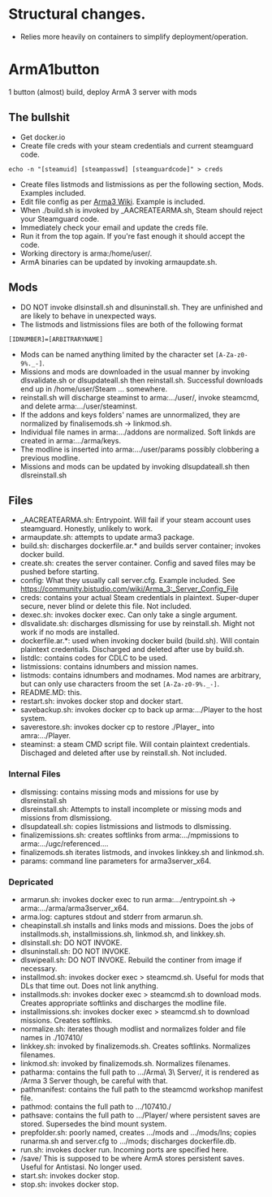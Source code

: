 # Structural changes.
- Relies more heavily on containers to simplify deployment/operation.
# ArmA1button
1 button (almost) build, deploy ArmA 3 server with mods

## The bullshit
- Get docker.io
- Create file creds with your steam credentials and current steamguard code.
```
echo -n "[steamuid] [steampasswd] [steamguardcode]" > creds
```
- Create files listmods and listmissions as per the following section, Mods. Examples included.
- Edit file config as per [Arma3 Wiki](https://community.bistudio.com/wiki/Arma_3:_Server_Config_File). Example is included.
- When ./build.sh is invoked by _AACREATEARMA.sh, Steam should reject your Steamguard code.
- Immediately check your email and update the creds file.
- Run it from the top again. If you're fast enough it should accept the code.
- Working directory is arma:/home/user/.
- ArmA binaries can be updated by invoking armaupdate.sh.

## Mods
- DO NOT invoke dlsinstall.sh and dlsuninstall.sh. They are unfinished and are likely to behave in unexpected ways.
- The listmods and listmissions files are both of the following format
```
[IDNUMBER]=[ARBITRARYNAME]
```
- Mods can be named anything limited by the character set `[A-Za-z0-9%._-]`.
- Missions and mods are downloaded in the usual manner by invoking dlsvalidate.sh or dlsupdateall.sh then reinstall.sh. Successful downloads end up in /home/user/Steam ... somewhere.
- reinstall.sh will discharge steaminst to arma:.../user/, invoke steamcmd, and delete arma:.../user/steaminst.
- If the addons and keys folders' names are unnormalized, they are normalized by finalisemods.sh -> linkmod.sh.
- Individual file names in arma:.../addons are normalized. Soft linkds are created in arma:.../arma/keys.
- The modline is inserted into arma:.../user/params possibly clobbering a previous modline.
- Missions and mods can be updated by invoking dlsupdateall.sh then dlsreinstall.sh

## Files
- _AACREATEARMA.sh: Entrypoint. Will fail if your steam account uses steamguard. Honestly, unlikely to work.
- armaupdate.sh: attempts to update arma3 package.
- build.sh: discharges dockerfile.ar.* and builds server container; invokes docker build.
- create.sh: creates the server container. Config and saved files may be pushed before starting.
- config: What they usually call server.cfg. Example included. See https://community.bistudio.com/wiki/Arma_3:_Server_Config_File
- creds: contains your actual Steam credentials in plaintext. Super-duper secure, never blind or delete this file. Not included.
- dexec.sh: invokes docker exec. Can only take a single argument.
- dlsvalidate.sh: discharges dlsmissing for use by reinstall.sh. Might not work if no mods are installed.
- dockerfile.ar.*: used when invoking docker build (build.sh). Will contain plaintext credentials. Discharged and deleted after use by build.sh.
- listdlc: contains codes for CDLC to be used.
- listmissions: contains idnumbers and mission names.
- listmods: contains idnumbers and modnames. Mod names are arbitrary, but can only use characters froom the set `[A-Za-z0-9%._-]`.
- README.MD: this.
- restart.sh: invokes docker stop and docker start.
- savebackup.sh: invokes docker cp to back up arma:.../Player to the host system.
- saverestore.sh: invokes docker cp to restore ./Player_<TIMESTAMP> into amra:.../Player.
- steaminst: a steam CMD script file. Will contain plaintext credentials. Dischaged and deleted after use by reinstall.sh. Not included.

### Internal Files
- dlsmissing: contains missing mods and missions for use by dlsreinstall.sh
- dlsreinstall.sh: Attempts to install incomplete or missing mods and missions from dlsmissiong.
- dlsupdateall.sh: copies listmissions and listmods to dlsmissing.
- finalizemissions.sh: creates softlinks from arma:.../mpmissions to arma:.../ugc/referenced....
- finalizemods.sh iterates listmods, and invokes linkkey.sh and linkmod.sh.
- params: command line parameters for arma3server_x64. 

### Depricated
- armarun.sh: invokes docker exec to run arma:.../entrypoint.sh -> arma:.../arma/arma3server_x64.
- arma.log: captures stdout and stderr from armarun.sh.
- cheapinstall.sh installs and links mods and missions. Does the jobs of installmods.sh, installmissions.sh, linkmod.sh, and linkkey.sh.
- dlsinstall.sh: DO NOT INVOKE.
- dlsuninstall.sh: DO NOT INVOKE.
- dlswipeall.sh: DO NOT INVOKE. Rebuild the continer from image if necessary.
- installmod.sh: invokes docker exec > steamcmd.sh. Useful for mods that DLs that time out. Does not link anything.
- installmods.sh: invokes docker exec > steamcmd.sh to download mods. Creates appropriate softlinks and discharges the modline file.
- installmissions.sh: invokes docker exec > steamcmd.sh to download missions. Creates softlinks.
- normalize.sh: iterates though modlist and normalizes folder and file names in ./107410/
- linkkey.sh: invoked by finalizemods.sh. Creates softlinks. Normalizes filenames.
- linkmod.sh: invoked by finalizemods.sh. Normalizes filenames.
- patharma: contains the full path to .../Arma\ 3\ Server/, it is rendered as /Arma 3 Server though, be careful with that.
- pathmanifest: contains the full path to the steamcmd workshop manifest file.
- pathmod: contains the full path to .../107410./
- pathsave: contains the full path to .../Player/ where persistent saves are stored. Supersedes the bind mount system.
- prepfolder.sh: poorly named, creates .../mods and .../mods/lns; copies runarma.sh and server.cfg to .../mods; discharges dockerfile.db.
- run.sh: invokes docker run. Incoming ports are specified here.
- /save/ This is supposed to be where ArmA stores persistent saves. Useful for Antistasi. No longer used.
- start.sh: invokes docker stop.
- stop.sh: invokes docker stop.
